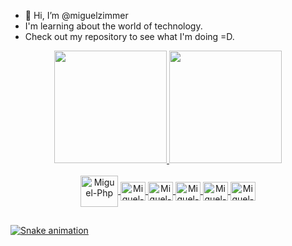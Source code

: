 - 👋 Hi, I’m @miguelzimmer
- I'm learning about the world of technology.
- Check out my repository to see what I'm doing =D.

<div align="center">
  <a href="https://github.com/miguelzimmer">
  <img height="180em" src="https://github-readme-stats.vercel.app/api?username=miguelzimmer&show_icons=true&theme=dracula&include_all_commits=false&count_private=true&show_owner=true"/>
    <img height="180em" src="https://github-readme-stats.vercel.app/api/top-langs/?username=rafaballerini&layout=compact&langs_count=7&theme=dracula"/>
</div>        
          
<div align="center" style="display: inline_block"><br>
  <img align="center" alt="Miguel-Php" height="50" width="60" src="https://cdn.jsdelivr.net/gh/devicons/devicon/icons/php/php-original.svg">  
  <img align="center" alt="Miguel-Ruby" height="30" width="40" src="https://cdn.jsdelivr.net/gh/devicons/devicon/icons/ruby/ruby-original.svg">
  <img align="center" alt="Miguel-Java" height="30" width="40" src="https://cdn.jsdelivr.net/gh/devicons/devicon/icons/java/java-original.svg">
  <img align="center" alt="Miguel-React" height="30" width="40" src="https://cdn.jsdelivr.net/gh/devicons/devicon/icons/react/react-original.svg"> 
  <img align="center" alt="Miguel-Ts" height="30" width="40" src="https://cdn.jsdelivr.net/gh/devicons/devicon/icons/typescript/typescript-original.svg">
  <img align="center" alt="Miguel-Js" height="30" width="40" src="https://cdn.jsdelivr.net/gh/devicons/devicon/icons/javascript/javascript-original.svg">
</div>
  
  ##
 
  ![Snake animation](https://github.com/miguelzimmer/miguelzimmer/blob/output/github-contribution-grid-snake.svg)
 
<!---
miguelzimmer/miguelzimmer is a ✨ special ✨ repository because its `README.md` (this file) appears on your GitHub profile.
You can click the Preview link to take a look at your changes.
--->

